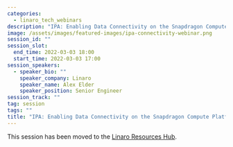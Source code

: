 ```yaml
---
categories:
  - linaro_tech_webinars
description: "IPA: Enabling Data Connectivity on the Snapdragon Compute Platform. In this webinar, Alex Elder will provide a general hardware overview and speak about the upstream IPA Linux kernel driver"
image: /assets/images/featured-images/ipa-connectivity-webinar.png
session_id: ""
session_slot:
  end_time: 2022-03-03 18:00
  start_time: 2022-03-03 17:00
session_speakers:
  - speaker_bio: ""
    speaker_company: Linaro
    speaker_name: Alex Elder
    speaker_position: Senior Engineer
session_track: ""
tag: session
tags: ""
title: "IPA: Enabling Data Connectivity on the Snapdragon Compute Platform"
---
```


This session has been moved to the [Linaro Resources Hub](https://resources.linaro.org/en/resource/47ALMbRTHKTeS3vfsVLjun).
